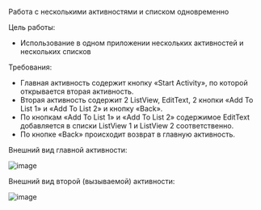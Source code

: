 Работа с несколькими активностями и списком одновременно

Цель работы:
 - Использование в одном приложении нескольких активностей и нескольких списков

Требования:

 - Главная активность содержит кнопку «Start Activity», по которой открывается вторая активность.  
 - Вторая активность содержит 2 ListView, EditText, 2 кнопки «Add To List 1» и «Add To List 2» и кнопку «Back».  
 - По кнопкам «Add To List 1» и «Add To List 2» содержимое EditText добавляется в списки ListView 1 и ListView 2 соответственно.  
 - По кнопке «Back» происходит возврат в главную активность.

Внешний вид главной активности:

![image](https://user-images.githubusercontent.com/91782001/177374191-39c737b4-b0cd-4783-9a5b-78cea0ac466d.png)

Внешний вид второй (вызываемой) активности:

![image](https://user-images.githubusercontent.com/91782001/177374221-7703c50a-97ce-4592-b7f1-823d4f0d2481.png)
